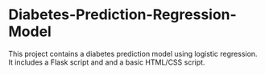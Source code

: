 # Diabetes-Prediction-Regression-Model
This project contains a diabetes prediction model using logistic regression. It includes a Flask script and and a basic HTML/CSS script.
